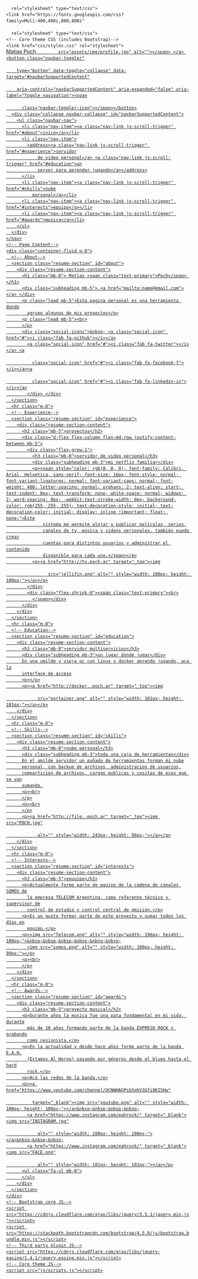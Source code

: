 <!DOCTYPE html>
<html lang="en">
  <head>
    <meta http-equiv="content-type" content="text/html; charset=utf-8">
    <meta name="viewport" content="width=device-width, initial-scale=1, shrink-to-fit=no">
    <meta name="description" content="">
    <meta name="author" content="">
    <title>Poch - pagina personal</title>
    <link rel="icon" type="image/x-icon" href="assets/img/POCH.jpg">
    <!-- Font Awesome icons (free version)-->
    <script src="https://use.fontawesome.com/releases/v5.13.0/js/all.js" crossorigin="anonymous"></script>
    <!-- Google fonts-->
    <link href="https://fonts.googleapis.com/css?family=Saira+Extra+Condensed:500,700"

      rel="stylesheet" type="text/css">
    <link href="https://fonts.googleapis.com/css?family=Muli:400,400i,800,800i"

      rel="stylesheet" type="text/css">
    <!-- Core theme CSS (includes Bootstrap)-->
    <link href="css/styles.css" rel="stylesheet">
  </head>
  <body id="page-top">
    <!-- Navigation-->
    <nav class="navbar navbar-expand-lg navbar-dark bg-primary fixed-top" id="sideNav">
      <a class="navbar-brand js-scroll-trigger" href="#page-top"> <span class="d-block d-lg-none">Matías
          Poch</span> <span class="d-none d-lg-block"><img class="img-fluid img-profile rounded-circle mx-auto mb-2"

            src="assets/img/profile.jpg" alt=""></span> </a> <button class="navbar-toggler"

        type="button" data-toggle="collapse" data-target="#navbarSupportedContent"

        aria-controls="navbarSupportedContent" aria-expanded="false" aria-label="Toggle navigation"><span

          class="navbar-toggler-icon"></span></button>
      <div class="collapse navbar-collapse" id="navbarSupportedContent">
        <ul class="navbar-nav">
          <li class="nav-item"><a class="nav-link js-scroll-trigger" href="#about">inico</a></li>
          <li class="nav-item">
            <address><a class="nav-link js-scroll-trigger" href="#experience">servidor
                de video personal</a> <a class="nav-link js-scroll-trigger" href="#education">un
                server para aprender jugando</a></address>
          </li>
          <li class="nav-item"><a class="nav-link js-scroll-trigger" href="#skills">nube
              personal</a></li>
          <li class="nav-item"><a class="nav-link js-scroll-trigger" href="#interests">equipo</a></li>
          <li class="nav-item"><a class="nav-link js-scroll-trigger" href="#awards">musica</a></li>
        </ul>
      </div>
    </nav>
    <!-- Page Content-->
    <div class="container-fluid p-0">
      <!-- About-->
      <section class="resume-section" id="about">
        <div class="resume-section-content">
          <h1 class="mb-0"> Matías <span class="text-primary">Poch</span> </h1>
          <div class="subheading mb-5">.<a href="mailto:name@email.com"></a> </div>
          <p class="lead mb-5">Esta pagina personal es una herramienta donde
            agrupo algunos de mis proyectos</p>
          <p class="lead mb-5"><br>
          </p>
          <div class="social-icons">&nbsp; <a class="social-icon" href="#"><i class="fab fa-github"></i></a>
            <a class="social-icon" href="#"><i class="fab fa-twitter"></i></a> <a

              class="social-icon" href="#"><i class="fab fa-facebook-f"></i></a><a

              class="social-icon" href="#"><i class="fab fa-linkedin-in"></i></a>
            </div> </div>
      </section>
      <hr class="m-0">
      <!-- Experience-->
      <section class="resume-section" id="experience">
        <div class="resume-section-content">
          <h2 class="mb-5">proyectos</h2>
          <div class="d-flex flex-column flex-md-row justify-content-between mb-5">
            <div class="flex-grow-1">
              <h3 class="mb-0">servidor de video personal</h3>
              <div class="subheading mb-3">mi netflix familiar</div>
              <p><span style="color: rgb(0, 0, 0); font-family: Calibri, Arial, Helvetica, sans-serif; font-size: 16px; font-style: normal; font-variant-ligatures: normal; font-variant-caps: normal; font-weight: 400; letter-spacing: normal; orphans: 2; text-align: start; text-indent: 0px; text-transform: none; white-space: normal; widows: 2; word-spacing: 0px; -webkit-text-stroke-width: 0px; background-color: rgb(255, 255, 255); text-decoration-style: initial; text-decoration-color: initial; display: inline !important; float: none;">Este
                  sistema me permite alojar y publicar películas, series,
                  canales de tv, música y videos personales. también puedo crear
                  cuentas para distintos usuarios y administrar el contenido
                  disponible para cada uno.</span></p>
              <p><a href="http://tv.poch.ar" target="_top"><img

                    src="jellifin.png" alt="" style="width: 100px; height: 100px;"></a></p>
            </div>
            <div class="flex-shrink-0"><span class="text-primary"><br>
              </span></div>
          </div>
        </div>
      </section>
      <hr class="m-0">
      <!-- Education-->
      <section class="resume-section" id="education">
        <div class="resume-section-content">
          <h3 class="mb-0">servidor multiservicios</h3>
          <div class="subheading mb-3">un lugar donde jugar</div>
          En una umilde y vieja pc con linux y docker aprendo jugando, aca la
          interface de acceso
          <p></p>
          <p><a href="http://docker..poch.ar" target="_top"><img

                src="portainer.png" alt="" style="width: 101px; height: 101px;"></a></p>
        </div>
      </section>
      <hr class="m-0">
      <!-- Skills-->
      <section class="resume-section" id="skills">
        <div class="resume-section-content">
          <h3 class="mb-0">nube personal</h3>
          <div class="subheading mb-3">toda una caja de herramientas</div>
          En el umilde servidor un puñado de herramientas forman mi nube
          personal, con backup de archivos, administracion de usuarios,
          comparticion de archivos, cargas publicas y cositas de esas que se van
          sumando.
          <p><br>
          </p>
          <p><br>
          </p>
          <p><a href="http://file..poch.ar" target="_top"><img src="POCH.jpg"

                alt="" style="width: 243px; height: 98px;"></a></p>
        </div>
      </section>
      <hr class="m-0">
      <!-- Interests-->
      <section class="resume-section" id="interests">
        <div class="resume-section-content">
          <h2 class="mb-5">equuipo</h2>
          <p>Actualmente formo parte de equipo de la cadena de canales SOMOS de
            la empresa TELECOM Argentina, como referente técnico y supervisor de
            control de estudio y control central de emisión.</p>
          <p>Es un gusto formar parte de este proyecto y sumar todos los días en
            equipo.</p>
          <p><img src="Telecom.png" alt="" style="width: 196px; height: 100px;">&nbsp;&nbsp;&nbsp;&nbsp;&nbsp;&nbsp;
            <img src="somos.png" alt="" style="width: 100px; height: 99px;"></p>
          <p><br>
          </p>
        </div>
      </section>
      <hr class="m-0">
      <!-- Awards-->
      <section class="resume-section" id="awards">
        <div class="resume-section-content">
          <h2 class="mb-5">proyecto musical</h2>
          <p>Durante años la musica fue una pata fundamental en mi vida, durante
            más de 10 años formando parte de la banda EXPRESO ROCK y grabando
            como cesionista.</p>
          <p>En la actualidad y desde hace años formo parte de la banda E.A.H.
            (Estamos Al Horno) pasando por géneros desde el blues hasta el hard
            rock.</p>
          <p>Acá las redes de la banda.</p>
          <p><a href="https://www.youtube.com/channel/UCNWHAGPsb5qhV3Gfi8KI5Hw"

              target="_blank"><img src="youtube.png" alt="" style="width: 100px; height: 100px;"></a>&nbsp;&nbsp;&nbsp;&nbsp;
            <a href="https://www.instagram.com/eahrock/" target="_blank"><img src="INSTAGRAM.jpg"

                alt="" style="width: 100px; height: 100px;"></a>&nbsp;&nbsp;&nbsp;
            <a href="https://www.instagram.com/eahrock/" target="_blank"><img src="FACE.png"

                alt="" style="width: 101px; height: 101px;"></a></p>
          <ul class="fa-ul mb-0">
          </ul>
        </div>
      </section>
    </div>
    <!-- Bootstrap core JS-->
    <script src="https://cdnjs.cloudflare.com/ajax/libs/jquery/3.5.1/jquery.min.js"></script>
    <script src="https://stackpath.bootstrapcdn.com/bootstrap/4.5.0/js/bootstrap.bundle.min.js"></script>
    <!-- Third party plugin JS-->
    <script src="https://cdnjs.cloudflare.com/ajax/libs/jquery-easing/1.4.1/jquery.easing.min.js"></script>
    <!-- Core theme JS-->
    <script src="js/scripts.js"></script>
  </body>
</html>

